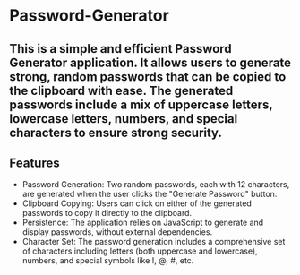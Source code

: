 # Password-Generator
 This is a simple and efficient Password Generator application. It allows users to generate strong, random passwords that can be copied to the clipboard with ease. The generated passwords include a mix of uppercase letters, lowercase letters, numbers, and special characters to ensure strong security.
---
## Features
- Password Generation: Two random passwords, each with 12 characters, are generated when the user clicks the "Generate Password" button.
- Clipboard Copying: Users can click on either of the generated passwords to copy it directly to the clipboard.
- Persistence: The application relies on JavaScript to generate and display passwords, without external dependencies.
- Character Set: The password generation includes a comprehensive set of characters including letters (both uppercase and lowercase), numbers, and special symbols like !, @, #, etc.
